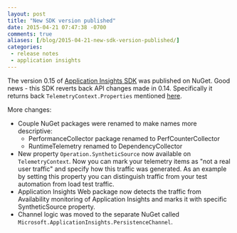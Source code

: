 ```yaml
---
layout: post
title: "New SDK version published"
date: 2015-04-21 07:47:38 -0700
comments: true
aliases: [/blog/2015-04-21-new-sdk-version-published/]
categories:
 - release notes
 - application insights
---
```

The version 0.15 of [Application Insights SDK](http://www.nuget.org/packages/Microsoft.ApplicationInsights/0.15.0-build00179) was published on NuGet. Good news - this SDK reverts back API changes made in 0.14. Specifically it returns back ```TelemetryContext.Properties``` mentioned [here](/blog/2015/04/11/where-are-the-telemetry-context-properties/).

More changes:

- Couple NuGet packages were renamed to make names more descriptive:
  - PerformanceCollector package renamed to PerfCounterCollector
  - RuntimeTelemetry renamed to DependencyCollector
- New property ```Operation.SyntheticSource``` now available on ```TelemetryContext```. Now you can mark your telemetry items as "not a real user traffic" and specify how this traffic was generated. As an example by setting this property you can distinguish traffic from your test automation from load test traffic.
- Application Insights Web package now detects the traffic from Availability monitoring of Application Insights and marks it with specific SyntheticSource property.
- Channel logic was moved to the separate NuGet called ```Microsoft.ApplicationInsights.PersistenceChannel```.
